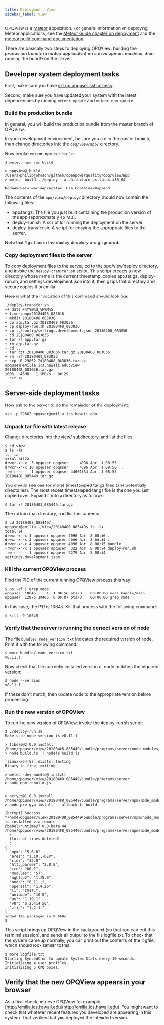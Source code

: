 ```yaml
---
title: Deployment: View
sidebar_label: View
---
```


OPQView is a [Meteor](http://meteor.com) application.  For general information on deploying Meteor applications, see the [Meteor Guide chapter on deployment](https://guide.meteor.com/deployment.html) and the [meteor build command documentation](https://docs.meteor.com/commandline.html#meteorbuild).

There are basically two steps to deploying OPQView: building the production bundle (a nodejs application) on a development machine, then running the bundle on the server.

## Developer system deployment tasks

First, make sure you have [set up opquser ssh access](deploy-initial-configuration.html#set-up-opquser-ssh-access). 

Second, make sure you have updated your system with the latest dependencies by running `meteor update` and `meteor npm update`.

### Build the production bundle

In general, you will build the production bundle from the master branch of OPQView. 

In your development environment, be sure you are in the master branch, then change directories into the `opq/view/app/` directory. 

Now invoke `meteor npm run build`:

```
$ meteor npm run build

> opqview@ build /Users/philipjohnson/github/openpowerquality/opq/view/app
> meteor build ../deploy --architecture os.linux.x86_64

Node#moveTo was deprecated. Use Container#append.
```

The contents of the `opq/view/deploy/` directory should now contain the following files:

  * app.tar.gz: The file you just built containing the production version of the app (approximately 45 MB). 
  * deploy-run.sh:  A script for running the deployment on the server.
  * deploy-transfer.sh: A script for copying the appropriate files to the server. 
  
Note that *.gz files in the deploy directory are gitignored.

### Copy deployment files to the server

To copy deployment files to the server, cd to the opq/view/deploy directory, and invoke the `deploy-transfer.sh` script. This script creates a new directory whose name is the current timestamp, copies app.tar.gz, deploy-run.sh, and settings.development.json into it, then gzips that directory and secure copies it to emilia.

Here is what the invocation of this command should look like:

```
./deploy-transfer.sh 
++ date +%Y%m%d_%H%M%S
+ timestamp=20180408_083036
+ mkdir 20180408_083036
+ cp app.tar.gz 20180408_083036
+ cp deploy-run.sh 20180408_083036
+ cp ../config/settings.development.json 20180408_083036
+ cd 20180408_083036
+ tar xf app.tar.gz
+ rm app.tar.gz
+ cd ..
+ tar czf 20180408_083036.tar.gz 20180408_083036
+ rm -rf 20180408_083036
+ scp -P 29862 20180408_083036.tar.gz opquser@emilia.ics.hawaii.edu:view
20180408_083036.tar.gz                                                                                                100%   43MB   1.5MB/s   00:29    
+ set +x
```

## Server-side deployment tasks

Now ssh to the server to do the remainder of the deployment:

```
ssh -p 29862 opquser@emilia.ics.hawaii.edu
```

### Unpack tar file with latest release

Change directories into the view/ subdirectory, and list the files:

```
$ cd view
$ ls -la
ls -la
total 43572
drwxr-xr-x  3 opquser opquser     4096 Apr  8 08:55 .
drwxr-xr-x 10 opquser opquser     4096 Apr  8 08:50 ..
-rw-r--r--  1 opquser opquser 44601734 Apr  8 08:55 20180408_085449.tar.gz
```

You should see one (or more) timestamped tar.gz files (and potentially directories). The most recent timestamped tar.gz file is the one you just copied over.  Expand it into a directory as follows:

```
$ tar xf 20180408_085449.tar.gz
```  

The cd into that directory, and list the contents:

```
$ cd 20180408_085449/
opquser@emilia:~/view/20180408_085449$ ls -la
total 24
drwxr-xr-x 3 opquser opquser 4096 Apr  8 08:56 .
drwxr-xr-x 3 opquser opquser 4096 Apr  8 08:55 ..
drwxr-xr-x 4 opquser opquser 4096 Apr  8 08:55 bundle
-rwxr-xr-x 1 opquser opquser  322 Apr  8 08:54 deploy-run.sh
-rw-r--r-- 1 opquser opquser 2279 Apr  8 08:54 settings.development.json
```

### Kill the current OPQView process

Find the PID of the current running OPQView process this way:

```
$ ps -ef | grep node
opquser  10645     1  1 08:56 pts/3    00:00:08 node bundle/main
opquser  12875 18406  0 09:07 pts/3    00:00:00 grep node
```

In this case, the PID is 10645. Kill that process with the following command:

```
$ kill -9 10645
```

### Verify that the server is running the correct version of node

The file `bundle/.node_version.txt` indicates the required version of node. Print it with the following command:

```
$ more bundle/.node_version.txt 
v8.11.1
```

Now check that the currently installed version of node matches the required version:

```
$ node --version
v8.11.1
```

If these don't match, then update node to the appropriate version before proceeding.

### Run the new version of OPQView

To run the new version of OPQView, invoke the deploy-run.sh script:

```
$ ./deploy-run.sh 
Make sure node version is v8.11.1

> fibers@2.0.0 install /home/opquser/view/20180408_085449/bundle/programs/server/node_modules/fibers
> node build.js || nodejs build.js

`linux-x64-57` exists; testing
Binary is fine; exiting

> meteor-dev-bundle@ install /home/opquser/view/20180408_085449/bundle/programs/server
> node npm-rebuild.js


> bcrypt@1.0.3 install /home/opquser/view/20180408_085449/bundle/programs/server/npm/node_modules/bcrypt
> node-pre-gyp install --fallback-to-build

[bcrypt] Success: "/home/opquser/view/20180408_085449/bundle/programs/server/npm/node_modules/bcrypt/lib/binding/bcrypt_lib.node" is installed via remote
@babel/runtime@7.0.0-beta.44 /home/opquser/view/20180408_085449/bundle/programs/server/npm/node_modules/@babel/runtime
  :
  (lots of lines deleted)
  :
{
  "npm": "5.6.0",
  "ares": "1.10.1-DEV",
  "cldr": "32.0",
  "http_parser": "2.8.0",
  "icu": "60.1",
  "modules": "57",
  "nghttp2": "1.25.0",
  "node": "8.11.1",
  "openssl": "1.0.2o",
  "tz": "2017c",
  "unicode": "10.0",
  "uv": "1.19.1",
  "v8": "6.2.414.50",
  "zlib": "1.2.11"
}
added 136 packages in 9.609s
$
```

This script brings up OPQView in the background (so that you can exit this terminal session), and sends all output to the file logfile.txt. To check that the system came up normally, you can print out the contents of the logfile, which should look similar to this:

```
$ more logfile.txt 
Starting SyncedCron to update System Stats every 10 seconds.
Initializing 4 user profiles.
Initializing 5 OPQ boxes.
```

## Verify that the new OPQView appears in your browser

As a final check, retrieve OPQView for example: [http://emilia.ics.hawaii.edu](http://emilia.ics.hawaii.edu). You might want to check that whatever recent features you developed are appearing in this system. That verifies that you deployed the intended version.


 
 

